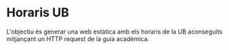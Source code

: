# Horaris UB
L'objectiu és generar una web estàtica amb els horaris de la UB aconseguits mitjançant un HTTP request de la guia acadèmica.
